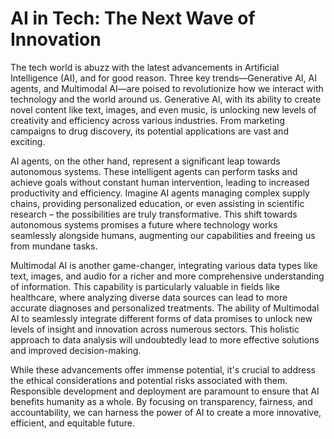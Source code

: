 # AI in Tech: The Next Wave of Innovation

The tech world is abuzz with the latest advancements in Artificial Intelligence (AI), and for good reason.  Three key trends—Generative AI, AI agents, and Multimodal AI—are poised to revolutionize how we interact with technology and the world around us. Generative AI, with its ability to create novel content like text, images, and even music, is unlocking new levels of creativity and efficiency across various industries.  From marketing campaigns to drug discovery, its potential applications are vast and exciting.

AI agents, on the other hand, represent a significant leap towards autonomous systems.  These intelligent agents can perform tasks and achieve goals without constant human intervention, leading to increased productivity and efficiency. Imagine AI agents managing complex supply chains, providing personalized education, or even assisting in scientific research – the possibilities are truly transformative.  This shift towards autonomous systems promises a future where technology works seamlessly alongside humans, augmenting our capabilities and freeing us from mundane tasks.


Multimodal AI is another game-changer, integrating various data types like text, images, and audio for a richer and more comprehensive understanding of information.  This capability is particularly valuable in fields like healthcare, where analyzing diverse data sources can lead to more accurate diagnoses and personalized treatments.  The ability of Multimodal AI to seamlessly integrate different forms of data promises to unlock new levels of insight and innovation across numerous sectors.  This holistic approach to data analysis will undoubtedly lead to more effective solutions and improved decision-making.

While these advancements offer immense potential, it's crucial to address the ethical considerations and potential risks associated with them.  Responsible development and deployment are paramount to ensure that AI benefits humanity as a whole.  By focusing on transparency, fairness, and accountability, we can harness the power of AI to create a more innovative, efficient, and equitable future.